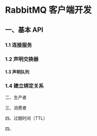 # RabbitMQ 客户端开发

## 一、基本 API

### 1.1 连接服务

### 1.2 声明交换器

#### 1.3 声明队列

### 1.4 建立绑定关系

二、生产者

三、消费者

四、过期时间（TTL）

四、